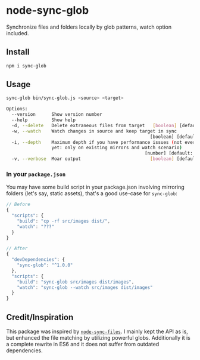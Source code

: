 # node-sync-glob

Synchronize files and folders locally by glob patterns, watch option included.

## Install

```sh
npm i sync-glob
```

## Usage

```sh
sync-glob bin/sync-glob.js <source> <target>

Options:
  --version      Show version number                                   [boolean]
  --help         Show help                                             [boolean]
  -d, --delete   Delete extraneous files from target   [boolean] [default: true]
  -w, --watch    Watch changes in source and keep target in sync
                                                      [boolean] [default: false]
  -i, --depth    Maximum depth if you have performance issues (not everywhere
                 yet: only on existing mirrors and watch scenario)
                                                    [number] [default: Infinity]
  -v, --verbose  Moar output                          [boolean] [default: false]
```

### In your `package.json`

You may have some build script in your package.json involving mirroring folders (let's say, static assets), that's a good use-case for `sync-glob`:

```js
// Before
{
  "scripts": {
    "build": "cp -rf src/images dist/",
    "watch": "???"
  }
}

// After
{
  "devDependencies": {
    "sync-glob": "^1.0.0"
  },
  "scripts": {
    "build": "sync-glob src/images dist/images",
    "watch": "sync-glob --watch src/images dist/images"
  }
}
```

## Credit/Inspiration

This package was inspired by [`node-sync-files`](https://github.com/byteclubfr/node-sync-files).
I mainly kept the API as is, but enhanced the file matching by utilizing powerful globs.
Additionally it is a complete rewrite in ES6 and it does not suffer from outdated dependencies.
